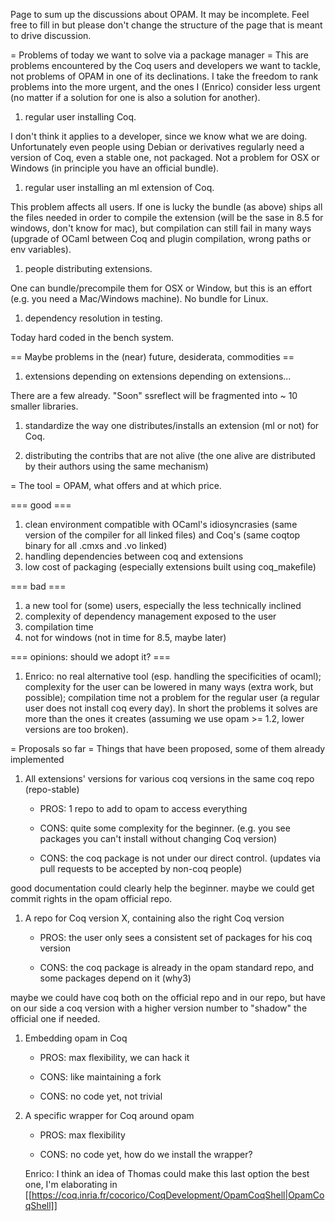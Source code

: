 Page to sum up the discussions about OPAM.  It may be incomplete.  Feel free to fill in but please don't change the structure of the page that is meant to drive discussion.

= Problems of today we want to solve via a package manager =
This are problems encountered by the Coq users and developers we want to tackle, not problems of OPAM in one of its declinations.
I take the freedom to rank problems into the more urgent, and the ones I (Enrico) consider less urgent (no matter if a solution for one is also a solution for another).

 1. regular user installing Coq.

   I don't think it applies to a developer, since we know what we are doing.  Unfortunately even people using Debian or derivatives regularly need a version of Coq, even a stable one, not packaged. Not a problem for OSX or Windows (in principle you have an official bundle).

 1. regular user installing an ml extension of Coq.  

   This problem affects all users.  If one is lucky the bundle (as above) ships all the files needed in order to compile the extension (will be the sase in 8.5 for windows, don't know for mac), but compilation can still fail in many ways (upgrade of OCaml between Coq and plugin compilation, wrong paths or env variables).

 1. people distributing extensions.  

   One can bundle/precompile them for OSX or Window, but this is an effort (e.g. you need a Mac/Windows machine).  No bundle for Linux.

 1. dependency resolution in testing.

   Today hard coded in the bench system.

== Maybe problems in the (near) future, desiderata, commodities ==

 1. extensions depending on extensions depending on extensions...

   There are a few already.  "Soon" ssreflect will be fragmented into ~ 10 smaller libraries.

 1. standardize the way one distributes/installs an extension (ml or not) for Coq.

 1. distributing the contribs that are not alive (the one alive are distributed by their authors using the same mechanism)

= The tool =
OPAM, what offers and at which price.  

=== good ===

 1. clean environment compatible with OCaml's idiosyncrasies (same version of the compiler for all linked files) and Coq's (same coqtop binary for all .cmxs and .vo linked)
 1. handling dependencies between coq and extensions
 1. low cost of packaging (especially extensions built using coq_makefile)

=== bad ===
 
 1. a new tool for (some) users, especially the less technically inclined
 1. complexity of dependency management exposed to the user
 1. compilation time
 1. not for windows (not in time for 8.5, maybe later)

=== opinions: should we adopt it? ===

 1. Enrico: no real alternative tool (esp. handling the specificities of ocaml); complexity for the user can be lowered in many ways (extra work, but possible); compilation time not a problem for the regular user (a regular user does not install coq every day).  In short the problems it solves are more than the ones it creates (assuming we use opam >= 1.2, lower versions are too broken).

= Proposals so far =
Things that have been proposed, some of them already implemented

 1. All extensions' versions for various coq versions in the same coq repo (repo-stable)

    * PROS: 1 repo to add to opam to access everything

    * CONS: quite some complexity for the beginner.  (e.g. you see packages you can't install without changing Coq version)

    * CONS: the coq package is not under our direct control.  (updates via pull requests to be accepted by non-coq people)

 good documentation could clearly help the beginner.  maybe we could get commit rights in the opam official repo.

 1. A repo for Coq version X, containing also the right Coq version

    * PROS: the user only sees a consistent set of packages for his coq version

    * CONS: the coq package is already in the opam standard repo, and some packages depend on it (why3)

 maybe we could have coq both on the official repo and in our repo, but have on our side a coq version with a higher version number to "shadow" the official one if needed.

 1. Embedding opam in Coq

    * PROS: max flexibility, we can hack it

    * CONS: like maintaining a fork

    * CONS: no code yet, not trivial

 1. A specific wrapper for Coq around opam

    * PROS: max flexibility

    * CONS: no code yet, how do we install the wrapper?

    Enrico: I think an idea of Thomas could make this last option the best one, I'm elaborating in [[https://coq.inria.fr/cocorico/CoqDevelopment/OpamCoqShell|OpamCoqShell]]
